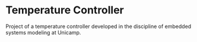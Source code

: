 # Temperature Controller

Project of a temperature controller developed in the discipline of embedded systems modeling at Unicamp.
